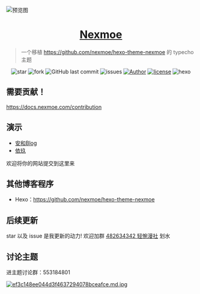 ![预览图](screenshot.png)

<h1 align="center"><a href="https://nexmoe.com/hexo-theme-nexmoe.html" target="_blank">Nexmoe</a></h1>

> 一个移植 https://github.com/nexmoe/hexo-theme-nexmoe 的 typecho 主题

<p align="center">
<img alt="star" src="https://img.shields.io/github/stars/nexmoe/typecho-theme-nexmoe.svg"/>
<img alt="fork" src="https://img.shields.io/github/forks/nexmoe/typecho-theme-nexmoe.svg"/>
<img alt="GitHub last commit" src="https://img.shields.io/github/last-commit/nexmoe/typecho-theme-nexmoe.svg?label=commits">
<img alt="issues" src="https://img.shields.io/github/issues/nexmoe/typecho-theme-nexmoe.svg"/>
<a href="https://nexmoe.com"><img alt="Author" src="https://img.shields.io/badge/author-%E6%8A%98%E5%BD%B1%E8%BD%BB%E6%A2%A6-red.svg"/></a>
<a href="https://github.com/nexmoe/typecho-theme-nexmoe/blob/master/LICENSE"><img alt="license" src="https://img.shields.io/github/license/nexmoe/typecho-theme-nexmoe.svg"/></a>
<img alt="hexo" src="https://img.shields.io/badge/typecho-blue.svg"/>
</p>

## 需要贡献！
https://docs.nexmoe.com/contribution

## 演示

- [安和Blog](https://lolicorn.com)
- [依玖](https://kukiisama.top/)

欢迎将你的网站提交到这里来

## 其他博客程序
 - Hexo：https://github.com/nexmoe/hexo-theme-nexmoe

## 后续更新
star 以及 issue 是我更新的动力!
欢迎加群 [482634342 轻惋漫社](https://jq.qq.com/?_wv=1027&k=5CfKHun) 划水

## 讨论主题
进主题讨论群：553184801

[![ef3c148ee044d3f4637294078bceafce.md.jpg](https://i.dawnlab.me/ef3c148ee044d3f4637294078bceafce.md.jpg)](https://i.speed.moe/image/6iCl)
